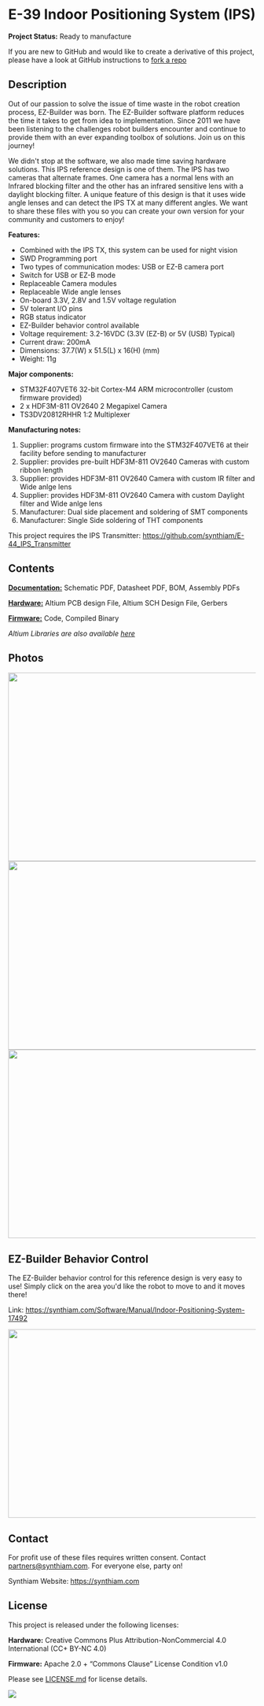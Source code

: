 # E-39 Indoor Positioning System (IPS)

**Project Status:** Ready to manufacture

If you are new to GitHub and would like to create a derivative of this project, please have a look at GitHub instructions to [fork a repo](https://help.github.com/en/articles/fork-a-repo)

## Description

Out of our passion to solve the issue of time waste in the robot creation process, EZ-Builder was born. The EZ-Builder software platform reduces the time it takes to get from idea to implementation. Since 2011 we have been listening to the challenges robot builders encounter and continue to provide them with an ever expanding toolbox of solutions. Join us on this journey!

We didn't stop at the software, we also made time saving hardware solutions. This IPS reference design is one of them. The IPS has two cameras that alternate frames. One camera has a normal lens with an Infrared blocking filter and the other has an infrared sensitive lens with a daylight blocking filter. A unique feature of this design is that it uses wide angle lenses and can detect the IPS TX at many different angles. We want to share these files with you so you can create your own version for your community and customers to enjoy!

**Features:**
- Combined with the IPS TX, this system can be used for night vision
- SWD Programming port
- Two types of communication modes: USB or EZ-B camera port
- Switch for USB or EZ-B mode
- Replaceable Camera modules
- Replaceable Wide angle lenses
- On-board 3.3V, 2.8V and 1.5V voltage regulation
- 5V tolerant I/O pins
- RGB status indicator
- EZ-Builder behavior control available
- Voltage requirement: 3.2-16VDC (3.3V (EZ-B) or 5V (USB) Typical)
- Current draw: 200mA
- Dimensions: 37.7(W) x 51.5(L) x 16(H) (mm)
- Weight: 11g

**Major components:** 
- STM32F407VET6 32-bit Cortex-M4 ARM microcontroller (custom firmware provided)
- 2 x HDF3M-811 OV2640 2 Megapixel Camera
- TS3DV20812RHHR 1:2 Multiplexer

**Manufacturing notes:** 
1. Supplier: programs custom firmware into the STM32F407VET6 at their facility before sending to manufacturer
2. Supplier: provides pre-built HDF3M-811 OV2640 Cameras with custom ribbon length
3. Supplier: provides HDF3M-811 OV2640 Camera with custom IR filter and Wide anlge lens 
4. Supplier: provides HDF3M-811 OV2640 Camera with custom Daylight filter and Wide anlge lens 
5. Manufacturer: Dual side placement and soldering of SMT components
6. Manufacturer: Single Side soldering of THT components

This project requires the IPS Transmitter: https://github.com/synthiam/E-44_IPS_Transmitter

## Contents

[**Documentation:**](https://github.com/synthiam/E-39_Indoor_Positioning_System/tree/master/E-39%20Documentation) Schematic PDF, Datasheet PDF, BOM, Assembly PDFs

[**Hardware:**](https://github.com/synthiam/E-39_Indoor_Positioning_System/tree/master/E-39%20Hardware) Altium PCB design File, Altium SCH Design File, Gerbers

[**Firmware:**](https://github.com/synthiam/E-39_Indoor_Positioning_System/tree/master/E-39%20Firmware) Code, Compiled Binary

*Altium Libraries are also available <a href="https://github.com/synthiam/Synthiam_Altium_Librairies">here</a>*

## Photos

<p align="left">
<img src="https://live.staticflickr.com/65535/46962806124_cfa921f407_k.jpg" width="683" height="383">
<img src="https://live.staticflickr.com/65535/47752093741_de2e21d5d2_k.jpg" width="683" height="383">
<img src="https://live.staticflickr.com/65535/32808700827_8a51697d4c_k.jpg" width="683" height="383"></p>

## EZ-Builder Behavior Control

The EZ-Builder behavior control for this reference design is very easy to use! Simply click on the area you'd like the robot to move to and it moves there! 

Link: https://synthiam.com/Software/Manual/Indoor-Positioning-System-17492

<a href="https://synthiam.com/Software/Manual/Indoor-Positioning-System-17492"><img src="E-39.gif" width="683" height="383"></a>

## Contact

For profit use of these files requires written consent. Contact partners@synthiam.com. For everyone else, party on!

Synthiam Website: https://synthiam.com

## License

This project is released under the following licenses:

**Hardware:** Creative Commons Plus Attribution-NonCommercial 4.0 International (CC+ BY-NC 4.0)

**Firmware:** Apache 2.0 + “Commons Clause” License Condition v1.0

Please see [LICENSE.md](https://github.com/synthiam/E-39_Indoor_Positioning_System/blob/master/LICENSE.md) for license details.

<a href="https://synthiam.com"><img src="https://live.staticflickr.com/65535/47791527651_358dffb302_m.jpg"></a>
